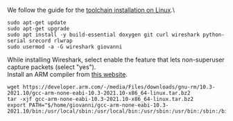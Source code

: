 We follow the guide for the [toolchain installation on Linux](https://github.com/contiki-ng/contiki-ng/wiki/Toolchain-installation-on-Linux).\
```
sudo apt-get update
sudo apt-get upgrade
sudo apt install -y build-essential doxygen git curl wireshark python-serial srecord rlwrap
sudo usermod -a -G wireshark giovanni

```
While installing Wireshark, select enable the feature that lets non-superuser capture packets (select "yes").\
Install an ARM compiler from [this website](https://developer.arm.com/tools-and-software/open-source-software/developer-tools/gnu-toolchain/gnu-rm/downloads).

```
wget https://developer.arm.com/-/media/Files/downloads/gnu-rm/10.3-2021.10/gcc-arm-none-eabi-10.3-2021.10-x86_64-linux.tar.bz2
tar -xjf gcc-arm-none-eabi-10.3-2021.10-x86_64-linux.tar.bz2 
export PATH="$/home/giovanni/gcc-arm-none-eabi-10.3-2021.10/bin:/usr/local/sbin:/usr/local/bin:/usr/sbin:/usr/bin:/sbin:/bin:/usr/games:/usr/local/games:/snap/bin"
```
